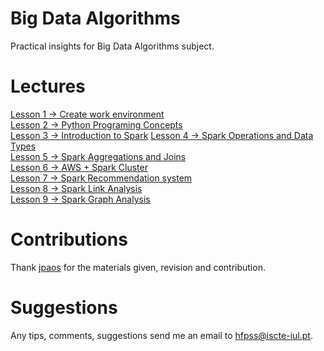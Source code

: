 # Big Data Algorithms
Practical insights for Big Data Algorithms subject.

# Lectures

[Lesson 1 -> Create work environment](https://github.com/HugoPaulino/ABD/tree/master/Lecture%201)  
[Lesson 2 -> Python Programing Concepts](https://github.com/HugoPaulino/ABD/blob/master/Lecture%202)  
[Lesson 3 -> Introduction to Spark](https://github.com/HugoPaulino/ABD/blob/master/Lecture%203/) 
[Lesson 4 -> Spark Operations and Data Types](https://github.com/HugoPaulino/ABD/tree/master/Lecture%204)  
[Lesson 5 -> Spark Aggregations and Joins](https://github.com/HugoPaulino/ABD/blob/master/Lecture%205)  
[Lesson 6 -> AWS + Spark Cluster](https://github.com/HugoPaulino/ABD/blob/master/Lecture%206)  
[Lesson 7 -> Spark Recommendation system](https://github.com/HugoPaulino/ABD/tree/master/Lecture%207)  
[Lesson 8 -> Spark Link Analysis ](https://github.com/HugoPaulino/ABD/blob/master/Lecture%208)  
[Lesson 9 -> Spark Graph Analysis](https://github.com/HugoPaulino/ABD/blob/master/Lecture%209)  

# Contributions

Thank [jpaos](https://github.com/jpaos) for the materials given, revision and contribution.

# Suggestions

Any tips, comments, suggestions send me an email to <hfpss@iscte-iul.pt>. 
